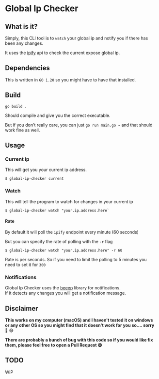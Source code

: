 # Global Ip Checker

## What is it?

Simply, this CLI tool is to `watch` your global ip and notify you if there has been any changes.

It uses the [ipify](https://www.ipify.org/) api to check the current expose global ip.

## Dependencies

This is written in `GO 1.20` so you might have to have that installed.

## Build

```
go build .
```

Should compile and give you the correct executable.

But if you don't really care, you can just `go run main.go ~` and that should work fine as well.

## Usage

### Current ip

This will get you your current ip address.

```
$ global-ip-checker current
```

### Watch

This will tell the program to watch for changes in your current ip

```
$ global-ip-checker watch "your.ip.address.here`
```

#### Rate

By default it will poll the `ipify` endpoint every minute (60 seconds)

But you can specify the rate of polling with the `-r` flag

```
$ global-ip-checker watch "your.ip.address.here" -r 60
```

Rate is per seconds. So if you need to limit the polling to 5 minutes you need to set it for `300`

### Notifications

Global Ip Checker uses the [beeep](https://github.com/gen2brain/beeep) library for notifications.  
If it detects any changes you will get a notification message.

## Disclaimer

**This works on my computer (macOS) and I haven't tested it on windows or any other OS so you might find that it doesn't work for you so.... sorry** :bow: :sweat_smile:

**There are probably a bunch of bug with this code so if you would like fix them, please feel free to open a Pull Request :smile:**

## TODO

WIP
